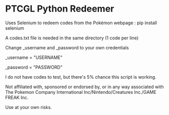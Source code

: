 # PTCGL Python Redeemer

Uses Selenium to redeem codes from the Pokémon webpage : pip install selenium

A codes.txt file is needed in the same directory (1 code per line)

Change _username and _password to your own credentials


_username = "USERNAME"


_password = "PASSWORD"


I do not have codes to test, but there's 5% chance this script is working.



Not affiliated with, sponsored or endorsed by, or in any way associated with The Pokemon Company International Inc/Nintendo/Creatures Inc./GAME FREAK Inc.


Use at your own risks.
